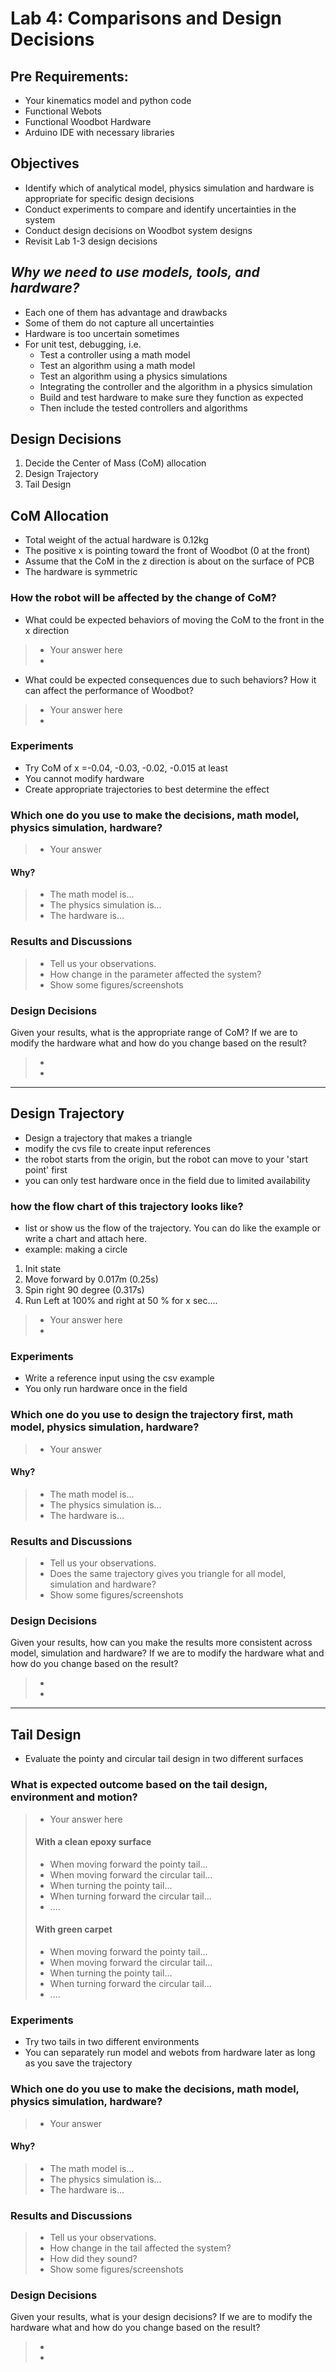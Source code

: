 # Lab 4: Comparisons and Design Decisions

## Pre Requirements:
- Your kinematics model and python code
- Functional Webots
- Functional Woodbot Hardware
- Arduino IDE with necessary libraries

## Objectives
- Identify which of analytical model, physics simulation and hardware is appropriate for specific design decisions
- Conduct experiments to compare and identify uncertainties in the system
- Conduct design decisions on Woodbot system designs
- Revisit Lab 1-3 design decisions 

## *Why we need to use models, tools, and hardware?*
* Each one of them has advantage and drawbacks
* Some of them do not capture all uncertainties
* Hardware is too uncertain sometimes
* For unit test, debugging, i.e.
    * Test a controller using a math model
    * Test an algorithm using a math model
    * Test an algorithm using a physics simulations
    * Integrating the controller and the algorithm in a physics simulation
    * Build and test hardware to make sure they function as expected
    * Then include the tested controllers and algorithms

## Design Decisions
1. Decide the Center of Mass (CoM) allocation
2. Design Trajectory
3. Tail Design


## CoM Allocation
- Total weight of the actual hardware is 0.12kg
- The positive x is pointing toward the front of Woodbot (0 at the front)
- Assume that the CoM in the z direction is about on the surface of PCB
- The hardware is symmetric
### How the robot will be affected by the change of CoM?
- What could be expected behaviors of moving the CoM to the front in the x direction 
> - Your answer here
> - 

- What could be expected consequences due to such behaviors? How it can affect the performance of Woodbot?
> - Your answer here
> -

### Experiments
- Try CoM of x =-0.04, -0.03, -0.02, -0.015 at least
- You cannot modify hardware
- Create appropriate trajectories to best determine the effect

### Which one do you use to make the decisions, math model, physics simulation, hardware?
> - Your answer

#### Why?
> - The math model is...
> - The physics simulation is...
> - The hardware is...

### Results and Discussions
> - Tell us your observations.
> - How change in the parameter affected the system?
> - Show some figures/screenshots
> 
### Design Decisions
Given your results, what is the appropriate range of CoM? 
If we are to modify the hardware what and how do you change based on the result?
>- 
>- 

******

## Design Trajectory
- Design a trajectory that makes a triangle 
- modify the cvs file to create input references
- the robot starts from the origin, but the robot can move to your 'start point' first
- you can only test hardware once in the field due to limited availability

### how the flow chart of this trajectory looks like?
- list or show us the flow of the trajectory. You can do like the example or write a chart and attach here.
- example: making a circle

1. Init state
2. Move forward by 0.017m (0.25s)
3. Spin right 90 degree (0.317s)
4. Run Left at 100% and right at 50 % for x sec....

> - Your answer here
> - 


### Experiments
- Write a reference input using the csv example
- You only run hardware once in the field

### Which one do you use to design the trajectory first, math model, physics simulation, hardware?
> - Your answer

#### Why?
> - The math model is...
> - The physics simulation is...
> - The hardware is...

### Results and Discussions
> - Tell us your observations.
> - Does the same trajectory gives you triangle for all model, simulation and hardware?
> - Show some figures/screenshots
> 
### Design Decisions
Given your results, how can you make the results more consistent across model, simulation and hardware?
If we are to modify the hardware what and how do you change based on the result?
>- 
>- 

******

## Tail Design
- Evaluate the pointy and circular tail design in two different surfaces

### What is expected outcome based on the tail design, environment and motion?
> - Your answer here
> #### With a clean epoxy surface
> - When moving forward the pointy tail...
> - When moving forward the circular tail...
> - When turning the pointy tail...
> - When turning forward the circular tail...
> - ....
> #### With green carpet
> - When moving forward the pointy tail...
> - When moving forward the circular tail...
> - When turning the pointy tail...
> - When turning forward the circular tail...
> - ....

### Experiments
- Try two tails in two different environments
- You can separately run model and webots from hardware later as long as you save the trajectory

### Which one do you use to make the decisions, math model, physics simulation, hardware?
> - Your answer

#### Why?
> - The math model is...
> - The physics simulation is...
> - The hardware is...

### Results and Discussions
> - Tell us your observations.
> - How change in the tail affected the system?
> - How did they sound?
> - Show some figures/screenshots
> 
### Design Decisions
Given your results, what is your design decisions? 
If we are to modify the hardware what and how do you change based on the result?
>- 
>- 
